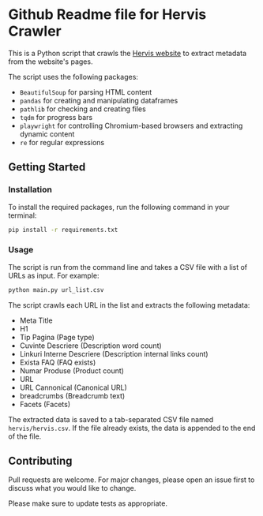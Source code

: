 # Github Readme file for Hervis Crawler

This is a Python script that crawls the [Hervis website](https://www.hervis.ro/) to extract metadata from the website's pages. 

The script uses the following packages:

- `BeautifulSoup` for parsing HTML content
- `pandas` for creating and manipulating dataframes
- `pathlib` for checking and creating files
- `tqdm` for progress bars
- `playwright` for controlling Chromium-based browsers and extracting dynamic content
- `re` for regular expressions

## Getting Started

### Installation

To install the required packages, run the following command in your terminal:

```sh
pip install -r requirements.txt
```

### Usage

The script is run from the command line and takes a CSV file with a list of URLs as input. For example:

```sh
python main.py url_list.csv
```

The script crawls each URL in the list and extracts the following metadata:

- Meta Title
- H1
- Tip Pagina (Page type)
- Cuvinte Descriere (Description word count)
- Linkuri Interne Descriere (Description internal links count)
- Exista FAQ (FAQ exists)
- Numar Produse (Product count)
- URL
- URL Cannonical (Canonical URL)
- breadcrumbs (Breadcrumb text)
- Facets (Facets)

The extracted data is saved to a tab-separated CSV file named `hervis/hervis.csv`. If the file already exists, the data is appended to the end of the file.

## Contributing

Pull requests are welcome. For major changes, please open an issue first to discuss what you would like to change.

Please make sure to update tests as appropriate.
